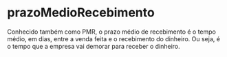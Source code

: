 # prazoMedioRecebimento
Conhecido também como PMR, o prazo médio de recebimento é o tempo médio, em dias, entre a venda feita e o recebimento do dinheiro. Ou seja, é o tempo que a empresa vai demorar para receber o dinheiro.
